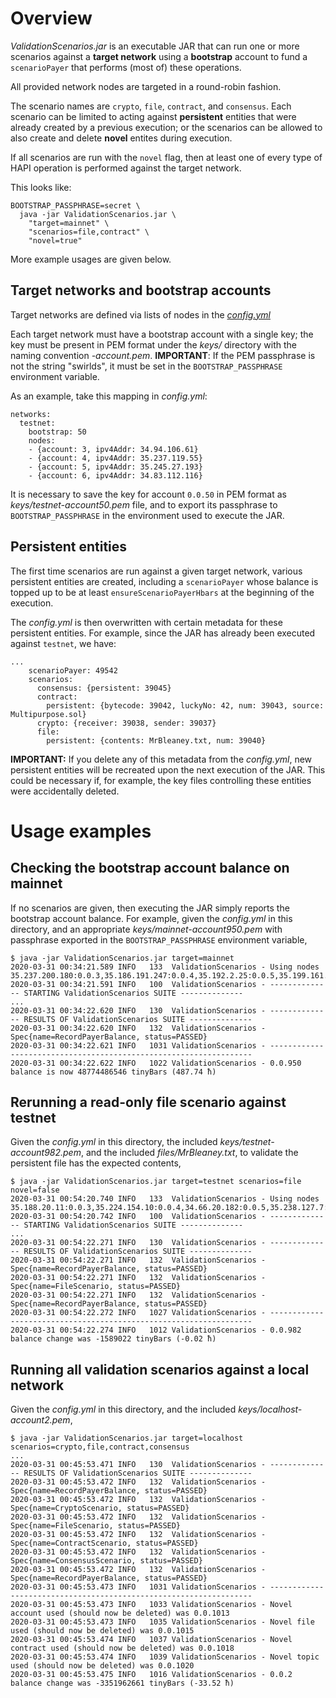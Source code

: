 # Overview

_ValidationScenarios.jar_ is an executable JAR that can run one or more scenarios
against a **target network** using a **bootstrap** account to fund a `scenarioPayer` 
that performs (most of) these operations.

All provided network nodes are targeted in a round-robin fashion.

The scenario names are `crypto`, `file`, `contract`, and `consensus`. Each 
scenario can be limited to acting against **persistent** entities that were already 
created by a previous execution; or the scenarios can be allowed to also create 
and delete **novel** entites during execution.

If all scenarios are run with the `novel` flag, then at least one of every type
of HAPI operation is performed against the target network.

This looks like:
```
BOOTSTRAP_PASSPHRASE=secret \
  java -jar ValidationScenarios.jar \
    "target=mainnet" \ 
    "scenarios=file,contract" \
    "novel=true" 
```
More example usages are given below.

## Target networks and bootstrap accounts

Target networks are defined via lists of nodes in the [_config.yml_](./config.yml)

Each target network must have a bootstrap account with a single key; the key must
be present in PEM format under the _keys/_ directory with the naming convention 
_<targetNetwork>-account<bootstrapNum>.pem_. **IMPORTANT**: If the PEM passphrase 
is not the string "swirlds", it must be set in the `BOOTSTRAP_PASSPHRASE` environment 
variable.

As an example, take this mapping in _config.yml_:
```
networks:
  testnet:
    bootstrap: 50
    nodes:
    - {account: 3, ipv4Addr: 34.94.106.61}
    - {account: 4, ipv4Addr: 35.237.119.55}
    - {account: 5, ipv4Addr: 35.245.27.193}
    - {account: 6, ipv4Addr: 34.83.112.116}
```
It is necessary to save the key for account `0.0.50` in PEM format as 
_keys/testnet-account50.pem_ file, and to export its passphrase to `BOOTSTRAP_PASSPHRASE` 
in the environment used to execute the JAR.

## Persistent entities

The first time scenarios are run against a given target network, 
various persistent entities are created, including a `scenarioPayer` 
whose balance is topped up to be at least `ensureScenarioPayerHbars` at 
the beginning of the execution. 

The _config.yml_ is then overwritten with certain metadata for these persistent entities.
For example, since the JAR has already been executed against `testnet`, we have:
```
...
    scenarioPayer: 49542
    scenarios:
      consensus: {persistent: 39045}
      contract:
        persistent: {bytecode: 39042, luckyNo: 42, num: 39043, source: Multipurpose.sol}
      crypto: {receiver: 39038, sender: 39037}
      file:
        persistent: {contents: MrBleaney.txt, num: 39040}
```

**IMPORTANT:** If you delete any of this metadata from the _config.yml_, new 
persistent entities will be recreated upon the next execution of the JAR. This
could be necessary if, for example, the key files controlling these entities
were accidentally deleted.

# Usage examples

## Checking the bootstrap account balance on mainnet

If no scenarios are given, then executing the JAR simply reports the bootstrap account balance. 
For example, given the _config.yml_ in this directory, and an appropriate _keys/mainnet-account950.pem_ 
with passphrase exported in the `BOOTSTRAP_PASSPHRASE` environment variable, 

```
$ java -jar ValidationScenarios.jar target=mainnet 
2020-03-31 00:34:21.589 INFO   133  ValidationScenarios - Using nodes 35.237.200.180:0.0.3,35.186.191.247:0.0.4,35.192.2.25:0.0.5,35.199.161.108:0.0.6,35.203.82.240:0.0.7,35.236.5.219:0.0.8,35.197.192.225:0.0.9,35.242.233.154:0.0.10,35.240.118.96:0.0.11,35.204.86.32:0.0.12,35.234.132.107:0.0.13,35.236.2.27:0.0.14,35.228.11.53:0.0.15
2020-03-31 00:34:21.591 INFO   100  ValidationScenarios - -------------- STARTING ValidationScenarios SUITE --------------
...
2020-03-31 00:34:22.620 INFO   130  ValidationScenarios - -------------- RESULTS OF ValidationScenarios SUITE --------------
2020-03-31 00:34:22.620 INFO   132  ValidationScenarios - Spec{name=RecordPayerBalance, status=PASSED}
2020-03-31 00:34:22.621 INFO   1031 ValidationScenarios - ------------------------------------------------------------------
2020-03-31 00:34:22.622 INFO   1022 ValidationScenarios - 0.0.950 balance is now 48774486546 tinyBars (487.74 ħ)
```

## Rerunning a read-only file scenario against testnet 

Given the _config.yml_ in this directory, the included _keys/testnet-account982.pem_, and
the included _files/MrBleaney.txt_, to validate the persistent file has the expected contents,

```
$ java -jar ValidationScenarios.jar target=testnet scenarios=file novel=false
2020-03-31 00:54:20.740 INFO   133  ValidationScenarios - Using nodes 35.188.20.11:0.0.3,35.224.154.10:0.0.4,34.66.20.182:0.0.5,35.238.127.7:0.0.6
2020-03-31 00:54:20.742 INFO   100  ValidationScenarios - -------------- STARTING ValidationScenarios SUITE --------------
...
2020-03-31 00:54:22.271 INFO   130  ValidationScenarios - -------------- RESULTS OF ValidationScenarios SUITE --------------
2020-03-31 00:54:22.271 INFO   132  ValidationScenarios - Spec{name=RecordPayerBalance, status=PASSED}
2020-03-31 00:54:22.271 INFO   132  ValidationScenarios - Spec{name=FileScenario, status=PASSED}
2020-03-31 00:54:22.271 INFO   132  ValidationScenarios - Spec{name=RecordPayerBalance, status=PASSED}
2020-03-31 00:54:22.272 INFO   1027 ValidationScenarios - ------------------------------------------------------------------
2020-03-31 00:54:22.274 INFO   1012 ValidationScenarios - 0.0.982 balance change was -1589022 tinyBars (-0.02 ħ)
```

## Running all validation scenarios against a local network

Given the _config.yml_ in this directory, and the included _keys/localhost-account2.pem_,

```
$ java -jar ValidationScenarios.jar target=localhost scenarios=crypto,file,contract,consensus
...
2020-03-31 00:45:53.471 INFO   130  ValidationScenarios - -------------- RESULTS OF ValidationScenarios SUITE --------------
2020-03-31 00:45:53.472 INFO   132  ValidationScenarios - Spec{name=RecordPayerBalance, status=PASSED}
2020-03-31 00:45:53.472 INFO   132  ValidationScenarios - Spec{name=CryptoScenario, status=PASSED}
2020-03-31 00:45:53.472 INFO   132  ValidationScenarios - Spec{name=FileScenario, status=PASSED}
2020-03-31 00:45:53.472 INFO   132  ValidationScenarios - Spec{name=ContractScenario, status=PASSED}
2020-03-31 00:45:53.472 INFO   132  ValidationScenarios - Spec{name=ConsensusScenario, status=PASSED}
2020-03-31 00:45:53.472 INFO   132  ValidationScenarios - Spec{name=RecordPayerBalance, status=PASSED}
2020-03-31 00:45:53.473 INFO   1031 ValidationScenarios - ------------------------------------------------------------------
2020-03-31 00:45:53.473 INFO   1033 ValidationScenarios - Novel account used (should now be deleted) was 0.0.1013
2020-03-31 00:45:53.473 INFO   1035 ValidationScenarios - Novel file used (should now be deleted) was 0.0.1015
2020-03-31 00:45:53.474 INFO   1037 ValidationScenarios - Novel contract used (should now be deleted) was 0.0.1018
2020-03-31 00:45:53.474 INFO   1039 ValidationScenarios - Novel topic used (should now be deleted) was 0.0.1020
2020-03-31 00:45:53.475 INFO   1016 ValidationScenarios - 0.0.2 balance change was -3351962661 tinyBars (-33.52 ħ)
```
